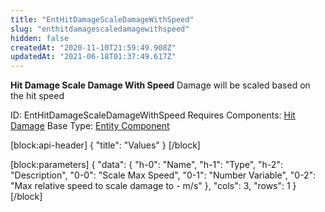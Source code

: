 ```yaml
---
title: "EntHitDamageScaleDamageWithSpeed"
slug: "enthitdamagescaledamagewithspeed"
hidden: false
createdAt: "2020-11-10T21:59:49.908Z"
updatedAt: "2021-06-18T01:37:49.617Z"
---
```

**Hit Damage Scale Damage With Speed**
Damage will be scaled based on the hit speed

ID: EntHitDamageScaleDamageWithSpeed
Requires Components: [Hit Damage](doc:enthitdamage)
Base Type: [Entity Component](doc:componententity)

[block:api-header]
{
  "title": "Values"
}
[/block]

[block:parameters]
{
  "data": {
    "h-0": "Name",
    "h-1": "Type",
    "h-2": "Description",
    "0-0": "Scale Max Speed",
    "0-1": "Number Variable",
    "0-2": "Max relative speed to scale damage to - m/s"
  },
  "cols": 3,
  "rows": 1
}
[/block]